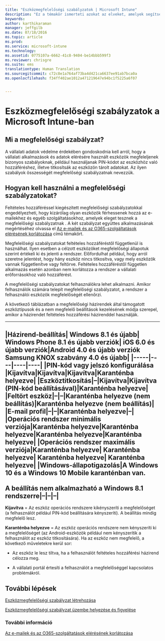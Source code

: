 ```yaml
---
title: "Eszközmegfelelőségi szabályzatok | Microsoft Intune"
description: "Ez a témakör ismerteti azokat az elveket, amelyek segítségével megértheti, mik azok az eszközmegfelelőségi szabályzatok, és hogyan működnek."
keywords: 
author: karthikaraman
manager: jeffgilb
ms.date: 07/18/2016
ms.topic: article
ms.prod: 
ms.service: microsoft-intune
ms.technology: 
ms.assetid: 0775107a-6662-41c8-9404-be14bbb599f3
ms.reviewer: chrisgre
ms.suite: ems
translationtype: Human Translation
ms.sourcegitcommit: c72c8e1a764af73ba4d421ca6637ee91ab7bca0a
ms.openlocfilehash: f34ff402ae1012a471219647e94bc1f5225a6f07


---
```


# Eszközmegfelelőségi szabályzatok a Microsoft Intune-ban
## Mi a megfelelőségi szabályzat?
A vállalati adatok védelme érdekében gondoskodnia kell arról, hogy a vállalati alkalmazások és adatok elérésére használt eszközök megfeleljenek bizonyos szabályoknak, például használjanak PIN-kódot az eszközhöz való hozzáféréshez, illetve titkosítsák az eszközön tárolt adatokat. Az ilyen szabályok összességét megfelelőségi szabályzatnak nevezzük.

## Hogyan kell használni a megfelelőségi szabályzatokat?
Feltételes hozzáféréssel kiegészített megfelelőségi szabályzatokkal engedélyezheti, hogy kizárólag olyan eszközök férhessenek hozzá az e-mailekhez és egyéb szolgáltatásokhoz, amelyek eleget tesznek a megfelelőségi szabályzatnak . A két szabályzat együttes alkalmazásának megértéséhez olvassa el [Az e-mailek és az O365-szolgáltatások elérésének korlátozása](restrict-access-to-email-and-o365-services-with-microsoft-intune.md) című témakört.

Megfelelőségi szabályzatokat feltételes hozzáféréstől függetlenül is használhat. Ilyen esetben a célzott eszközöket megfelelőségi állapotuk szerint értékeli ki és jelenti a rendszer. Előfordulhat például, hogy arról szeretne jelentést, hogy hány eszköz nincs titkosítva, vagy mely eszközök vannak függetlenítve vagy feltörve. Feltételes hozzáféréstől független alkalmazás esetén azonban nem korlátozza a rendszer a vállalati erőforrásokhoz való hozzáférést.

A megfelelőségi szabályzatokat felhasználókra lehet alkalmazni. Amikor felhasználók számára telepít megfelelőségi szabályzatot, a rendszer a felhasználói eszközök megfelelőségét ellenőrzi.

A következő táblázatban a megfelelőségi házirendek által támogatott eszköztípusok és a nem megfelelő beállítások kezelésének módja szerepel, amikor a házirendet feltételes hozzáférési házirenddel használják.

--------------

|Házirend-beállítás| Windows 8.1 és újabb| Windows Phone 8.1 és újabb verziók| iOS 6.0 és újabb verziók|Android 4.0 és újabb verziók<br/>Samsung KNOX szabvány 4.0 és újabb|
|-----|----|----|----|
|**PIN-kód vagy jelszó konfigurálása** |Kijavítva|Kijavítva|Kijavítva|Karanténba helyezve|
|**Eszköztitkosítás**|–|Kijavítva|Kijavítva (PIN-kód beállításával)|Karanténba helyezve|
|**Feltört eszköz**|–|–|Karanténba helyezve (nem beállítás)|Karanténba helyezve (nem beállítás)|
|**E-mail profil**|–|–|Karanténba helyezve|–|
|**Operációs rendszer minimális verziója**|Karanténba helyezve|Karanténba helyezve|Karanténba helyezve|Karanténba helyezve|
|**Operációs rendszer maximális verziója**|Karanténba helyezve| Karanténba helyezve| Karanténba helyezve| Karanténba helyezve|
|**Windows-állapotigazolás**|A Windows 10 és a Windows 10 Mobile karanténban van.<br /><br />A beállítás nem alkalmazható a Windows 8.1 rendszerre|–|–|–|
--------------
**Kijavítva** = Az eszköz operációs rendszere kikényszeríti a megfelelőséget (a felhasználót például PIN-kód beállítására kényszeríti).  A beállítás mindig megfelelő lesz.

**Karanténba helyezve** = Az eszköz operációs rendszere nem kényszeríti ki a megfelelőséget (az Android-eszközök például nem kényszerítik a felhasználót az eszköz titkosítására). Ha az eszköz nem megfelelő, a következő műveletekre kerül sor:

-   Az eszköz le lesz tiltva, ha a felhasználót feltételes hozzáférési házirend célozza meg.

-   A vállalati portál értesíti a felhasználót a megfelelőséggel kapcsolatos problémákról.

## További lépések
[Eszközmegfelelőségi szabályzat létrehozása](create-a-device-compliance-policy-in-microsoft-intune.md)

[Eszközmegfelelőségi szabályzat üzembe helyezése és figyelése](deploy-and-monitor-a-device-compliance-policy-in-microsoft-intune.md)

### További információ
[Az e-mailek és az O365-szolgáltatások elérésének korlátozása](restrict-access-to-email-and-o365-services-with-microsoft-intune.md)



<!--HONumber=Jul16_HO3-->


